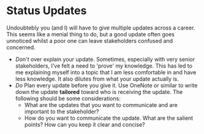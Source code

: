 # Status Updates

Undoubtebly you (and I) will have to give multiple updates across a career. This seems like a menial thing to do, but a good update often goes unnoticed whilst a poor one can leave stakeholders confused and concerned.

- _Don't_ over explain your update. Sometimes, especially with very senior stakeholders, I've felt a need to 'prove' my knowledge. This has led to me explaining myself into a topic that I am less comfortable in and have less knowledge. It also dilutes from what your update actually is.
- _Do_ Plan every update before you give it. Use OneNote or similar to write down the update **tailored** toward who is receiving the update. The following should be some considerations:
  - What are the updates that you want to communicate and are important to the stakeholder?
  - How do you want to communicate the update. What are the salient points? How can you keep it clear and concise?
